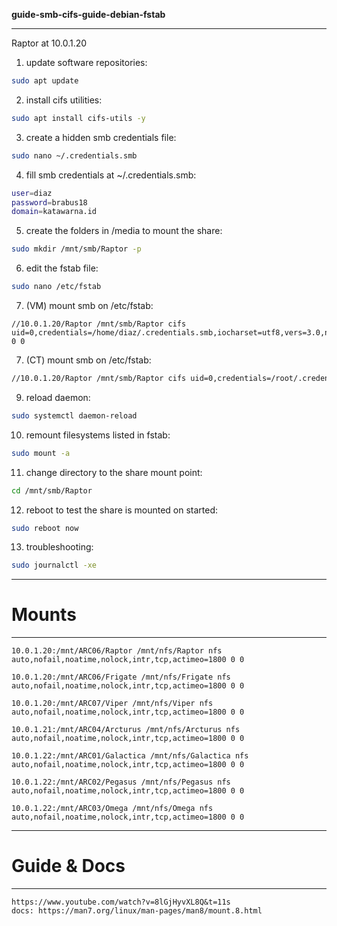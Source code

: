 **guide-smb-cifs-guide-debian-fstab**

---

Raptor at 10.0.1.20

1. update software repositories:
```bash
sudo apt update
```

2. install cifs utilities:
```bash
sudo apt install cifs-utils -y
```

3. create a hidden smb credentials file:
```bash
sudo nano ~/.credentials.smb
```

4. fill smb credentials at ~/.credentials.smb:
```bash
user=diaz
password=brabus18
domain=katawarna.id
```

5. create the folders in /media to mount the share:
```bash
sudo mkdir /mnt/smb/Raptor -p
```

6. edit the fstab file:
```bash
sudo nano /etc/fstab
```

7. (VM) mount smb on /etc/fstab:
```
//10.0.1.20/Raptor /mnt/smb/Raptor cifs uid=0,credentials=/home/diaz/.credentials.smb,iocharset=utf8,vers=3.0,noperm,nobrl 0 0
```

7. (CT) mount smb on /etc/fstab:
```bash
//10.0.1.20/Raptor /mnt/smb/Raptor cifs uid=0,credentials=/root/.credentials.smb,iocharset=utf8,vers=3.0,noperm,nobrl 0 0
```

9. reload daemon:
```bash
sudo systemctl daemon-reload
```

10.  remount filesystems listed in fstab:
```bash
sudo mount -a
```

11.  change directory to the share mount point:
```bash
cd /mnt/smb/Raptor
```

12.  reboot to test the share is mounted on started:
```bash
sudo reboot now
```

13. troubleshooting:
```bash
sudo journalctl -xe
```



------
# Mounts
---
``` 
10.0.1.20:/mnt/ARC06/Raptor /mnt/nfs/Raptor nfs auto,nofail,noatime,nolock,intr,tcp,actimeo=1800 0 0
```

```
10.0.1.20:/mnt/ARC06/Frigate /mnt/nfs/Frigate nfs auto,nofail,noatime,nolock,intr,tcp,actimeo=1800 0 0
```

```
10.0.1.20:/mnt/ARC07/Viper /mnt/nfs/Viper nfs auto,nofail,noatime,nolock,intr,tcp,actimeo=1800 0 0
```

```    
10.0.1.21:/mnt/ARC04/Arcturus /mnt/nfs/Arcturus nfs auto,nofail,noatime,nolock,intr,tcp,actimeo=1800 0 0
```

```
10.0.1.22:/mnt/ARC01/Galactica /mnt/nfs/Galactica nfs auto,nofail,noatime,nolock,intr,tcp,actimeo=1800 0 0
```

```
10.0.1.22:/mnt/ARC02/Pegasus /mnt/nfs/Pegasus nfs auto,nofail,noatime,nolock,intr,tcp,actimeo=1800 0 0
```

```
10.0.1.22:/mnt/ARC03/Omega /mnt/nfs/Omega nfs auto,nofail,noatime,nolock,intr,tcp,actimeo=1800 0 0
```



---
# Guide & Docs
---
```
https://www.youtube.com/watch?v=8lGjHyvXL8Q&t=11s
docs: https://man7.org/linux/man-pages/man8/mount.8.html
```
